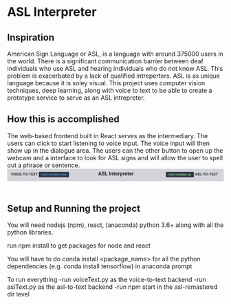 # ASL Interpreter

## Inspiration
American Sign Language or ASL, is a language with around 375000 users in the world. There is a significant communication barrier between deaf individuals who use ASL and hearing individuals who do not know ASL. This problem is exacerbated by a lack of qualified intreperters. ASL is as unique language because it is soley visual. This project uses computer vision techniques, deep learning, along with voice to text to be able to create a prototype service to serve as an ASL intrepreter.

## How this is accomplished
The web-based frontend built in React serves as the intermediary.
The users can click to start listening to voice input. The voice input will then show up in the dialogue area. The users can the other button to open up the webcam and a interface to look for ASL signs and will allow the user to spell out a phrase or sentence.
<img src="https://raw.githubusercontent.com/hammackm/asl-remastered/master/public/ui_capture.png" width="1000">




## Setup and Running the project
You will need nodejs (npm), react, (anaconda) python 3.6+ along with all the python libraries.

run npm install to get packages for node and react

You will have to do conda install <package_name> for all the python dependencies (e.g. conda install tensorflow) in anaconda prompt

To run everything 
	-run voiceText.py as the voice-to-text backend
	-run aslText.py as the asl-to-text backend
	-run npm start in the asl-remastered dir level


